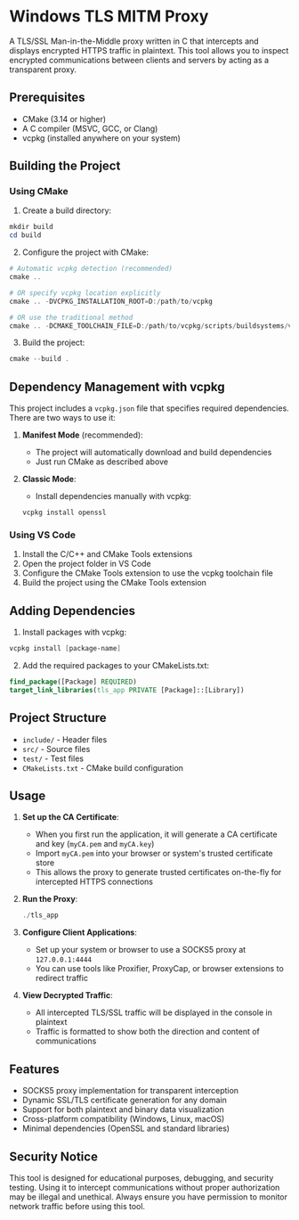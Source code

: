 # Windows TLS MITM Proxy

A TLS/SSL Man-in-the-Middle proxy written in C that intercepts and displays encrypted HTTPS traffic in plaintext. This tool allows you to inspect encrypted communications between clients and servers by acting as a transparent proxy.

## Prerequisites

- CMake (3.14 or higher)
- A C compiler (MSVC, GCC, or Clang)
- vcpkg (installed anywhere on your system)

## Building the Project

### Using CMake

1. Create a build directory:
```powershell
mkdir build
cd build
```

2. Configure the project with CMake:
```powershell
# Automatic vcpkg detection (recommended)
cmake ..

# OR specify vcpkg location explicitly
cmake .. -DVCPKG_INSTALLATION_ROOT=D:/path/to/vcpkg

# OR use the traditional method
cmake .. -DCMAKE_TOOLCHAIN_FILE=D:/path/to/vcpkg/scripts/buildsystems/vcpkg.cmake
```

3. Build the project:
```powershell
cmake --build .
```

## Dependency Management with vcpkg

This project includes a `vcpkg.json` file that specifies required dependencies. There are two ways to use it:

1. **Manifest Mode** (recommended):
   - The project will automatically download and build dependencies
   - Just run CMake as described above

2. **Classic Mode**:
   - Install dependencies manually with vcpkg:
   ```
   vcpkg install openssl
   ```

### Using VS Code

1. Install the C/C++ and CMake Tools extensions
2. Open the project folder in VS Code
3. Configure the CMake Tools extension to use the vcpkg toolchain file
4. Build the project using the CMake Tools extension

## Adding Dependencies

1. Install packages with vcpkg:
```powershell
vcpkg install [package-name]
```

2. Add the required packages to your CMakeLists.txt:
```cmake
find_package([Package] REQUIRED)
target_link_libraries(tls_app PRIVATE [Package]::[Library])
```

## Project Structure

- `include/` - Header files
- `src/` - Source files
- `test/` - Test files
- `CMakeLists.txt` - CMake build configuration

## Usage

1. **Set up the CA Certificate**:
   - When you first run the application, it will generate a CA certificate and key (`myCA.pem` and `myCA.key`)
   - Import `myCA.pem` into your browser or system's trusted certificate store
   - This allows the proxy to generate trusted certificates on-the-fly for intercepted HTTPS connections

2. **Run the Proxy**:
   ```powershell
   ./tls_app
   ```

3. **Configure Client Applications**:
   - Set up your system or browser to use a SOCKS5 proxy at `127.0.0.1:4444`
   - You can use tools like Proxifier, ProxyCap, or browser extensions to redirect traffic

4. **View Decrypted Traffic**:
   - All intercepted TLS/SSL traffic will be displayed in the console in plaintext
   - Traffic is formatted to show both the direction and content of communications

## Features

- SOCKS5 proxy implementation for transparent interception
- Dynamic SSL/TLS certificate generation for any domain
- Support for both plaintext and binary data visualization
- Cross-platform compatibility (Windows, Linux, macOS)
- Minimal dependencies (OpenSSL and standard libraries)

## Security Notice

This tool is designed for educational purposes, debugging, and security testing. Using it to intercept communications without proper authorization may be illegal and unethical. Always ensure you have permission to monitor network traffic before using this tool.
